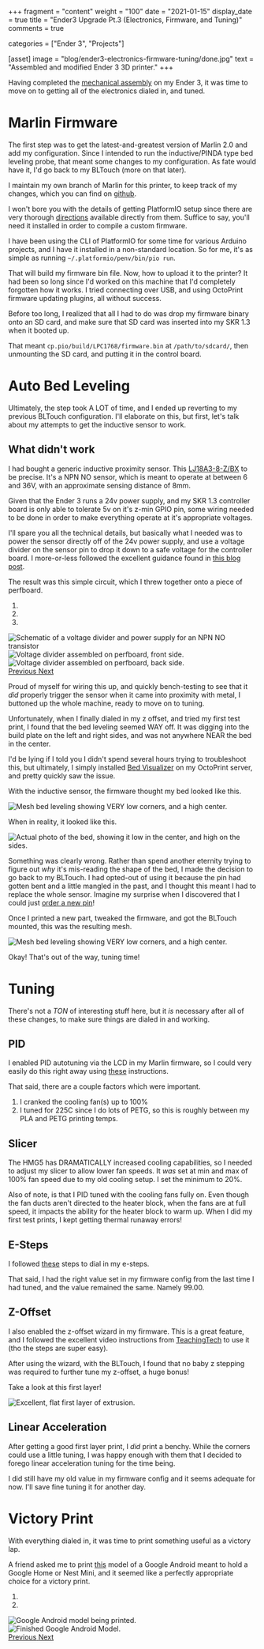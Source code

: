 +++
fragment = "content"
weight = "100"
date = "2021-01-15"
display_date = true
title = "Ender3 Upgrade Pt.3 (Electronics, Firmware, and Tuning)"
comments = true

categories = ["Ender 3", "Projects"]

[asset]
  image = "blog/ender3-electronics-firmware-tuning/done.jpg"
  text = "Assembled and modified Ender 3 3D printer."
+++

Having completed the [mechanical assembly](https://blog.ryangeyer.me/blog/ender3-hero-me-gen5-upgrade/) on my Ender 3, it was time to move on to getting all of the electronics dialed in, and tuned.

# Marlin Firmware

The first step was to get the latest-and-greatest version of Marlin 2.0 and add my configuration. Since I intended to run the inductive/PINDA type bed leveling probe, that meant some changes to my configuration. As fate would have it, I'd go back to my BLTouch (more on that later).

I maintain my own branch of Marlin for this printer, to keep track of my changes, which you can find on [github](https://github.com/rgeyer/Marlin/tree/Ender3Pro).

I won't bore you with the details of getting PlatformIO setup since there are very thorough [directions](https://platformio.org/install) available directly from them. Suffice to say, you'll need it installed in order to compile a custom firmware.

I have been using the CLI of PlatformIO for some time for various Arduino projects, and I have it installed in a non-standard location. So for me, it's as simple as running `~/.platformio/penv/bin/pio run`.

That will build my firmware bin file. Now, how to upload it to the printer? It had been so long since I'd worked on this machine that I'd completely forgotten how it works. I tried connecting over USB, and using OctoPrint firmware updating plugins, all without success.

Before too long, I realized that all I had to do was drop my firmware binary onto an SD card, and make sure that SD card was inserted into my SKR 1.3 when it booted up.

That meant `cp.pio/build/LPC1768/firmware.bin` at `/path/to/sdcard/`, then unmounting the SD card, and putting it in the control board.

# Auto Bed Leveling

Ultimately, the step took A LOT of time, and I ended up reverting to my previous BLTouch configuration. I'll elaborate on this, but first, let's talk about my attempts to get the inductive sensor to work.

## What didn't work

I had bought a generic inductive proximity sensor. This [LJ18A3-8-Z/BX](https://www.amazon.com/gp/product/B01M1777XK/) to be precise. It's a NPN NO sensor, which is meant to operate at between 6 and 36V, with an approximate sensing distance of 8mm.

Given that the Ender 3 runs a 24v power supply, and my SKR 1.3 controller board is only able to tolerate 5v on it's z-min GPIO pin, some wiring needed to be done in order to make everything operate at it's appropriate voltages.

I'll spare you all the technical details, but basically what I needed was to power the sensor directly off of the 24v power supply, and use a voltage divider on the sensor pin to drop it down to a safe voltage for the controller board. I more-or-less followed the excellent guidance found in [this blog post](https://mertarauh.com/2017/01/18/dont-trust-the-internet-and-how-to-add-an-inductive-proximity-sensor-to-your-3d-printer-the-proper-and-easiest-way/).

The result was this simple circuit, which I threw together onto a piece of perfboard.

<div id="voltage-divider-carousel" class="carousel slide w-50 mx-auto" data-wrap="false">
  <ol class="carousel-indicators">
    <li data-target=#voltage-divider-carousel" data-slide-to="0" class="active"></li>
    <li data-target=#voltage-divider-carousel" data-slide-to="1"></li>
    <li data-target=#voltage-divider-carousel" data-slide-to="2"></li>    
  </ol>
  <div class="carousel-inner">
    <div class="carousel-item active">
      <img class="d-block w-auto" src="/images/blog/ender3-electronics-firmware-tuning/voltage-divider-schematic.png" alt="Schematic of a voltage divider and power supply for an NPN NO transistor"/>
    </div>
    <div class="carousel-item">
      <img class="d-block w-auto" src="/images/blog/ender3-electronics-firmware-tuning/voltage-divider-front.jpg" alt="Voltage divider assembled on perfboard, front side."/>
    </div>
    <div class="carousel-item">
      <img class="d-block w-auto" src="/images/blog/ender3-electronics-firmware-tuning/voltage-divider-back.jpg" alt="Voltage divider assembled on perfboard, back side."/>
    </div>
  </div>
  <a class="carousel-control-prev" href="#voltage-divider-carousel" role="button" data-slide="prev">
    <span class="carousel-control-prev-icon" aria-hidden="true"></span>
    <span class="sr-only">Previous</span>
  </a>
  <a class="carousel-control-next" href="#voltage-divider-carousel" role="button" data-slide="next">
    <span class="carousel-control-next-icon" aria-hidden="true"></span>
    <span class="sr-only">Next</span>
  </a>
</div>

Proud of myself for wiring this up, and quickly bench-testing to see that it *did* properly trigger the sensor when it came into proximity with metal, I buttoned up the whole machine, ready to move on to tuning.

Unfortunately, when I finally dialed in my z offset, and tried my first test print, I found that the bed leveling seemed WAY off. It was digging into the build plate on the left and right sides, and was not anywhere NEAR the bed in the center.

I'd be lying if I told you I didn't spend several hours trying to troubleshoot this, but ultimately, I simply installed [Bed Visualizer](https://plugins.octoprint.org/plugins/bedlevelvisualizer/) on my OctoPrint server, and pretty quickly saw the issue.

With the inductive sensor, the firmware thought my bed looked like this.

<img class="w-50 mx-auto" src="/images/blog/ender3-electronics-firmware-tuning/e3-oem-mesh.png" alt="Mesh bed leveling showing VERY low corners, and a high center."/>

When in reality, it looked like this.

<img class="w-50 mx-auto" src="/images/blog/ender3-electronics-firmware-tuning/bedshape.jpg" alt="Actual photo of the bed, showing it low in the center, and high on the sides."/>

Something was clearly wrong. Rather than spend another eternity trying to figure out *why* it's mis-reading the shape of the bed, I made the decision to go back to my BLTouch. I had opted-out of using it because the pin had gotten bent and a little mangled in the past, and I thought this meant I had to replace the whole sensor. Imagine my surprise when I discovered that I could just [order a new pin](https://www.amazon.com/gp/product/B07L5T2LNW/)!

Once I printed a new part, tweaked the firmware, and got the BLTouch mounted, this was the resulting mesh.

<img class="w-50 mx-auto" src="/images/blog/ender3-electronics-firmware-tuning/e3-bltouch-mesh.png" alt="Mesh bed leveling showing VERY low corners, and a high center."/>

Okay! That's out of the way, tuning time!

# Tuning

There's not a *TON* of interesting stuff here, but it *is* necessary after all of these changes, to make sure things are dialed in and working.

## PID

I enabled PID autotuning via the LCD in my Marlin firmware, so I could very easily do this right away using [these](https://support.th3dstudio.com/hc/en-us/articles/360043728451-P-I-D-Hotend-Calibration-Guide) instructions.

That said, there are a couple factors which were important.

1. I cranked the cooling fan(s) up to 100%
2. I tuned for 225C since I do lots of PETG, so this is roughly between my PLA and PETG printing temps.

## Slicer

The HMG5 has DRAMATICALLY increased cooling capabilities, so I needed to adjust my slicer to allow lower fan speeds. It *was* set at min and max of 100% fan speed due to my old cooling setup. I set the minimum to 20%.

Also of note, is that I PID tuned with the cooling fans fully on. Even though the fan ducts aren't directed to the heater block, when the fans are at full speed, it impacts the ability for the heater block to warm up. When I did my first test prints, I kept getting thermal runaway errors!

## E-Steps

I followed [these](https://www.matterhackers.com/articles/how-to-calibrate-your-extruder) steps to dial in my e-steps.

That said, I had the right value set in my firmware config from the last time I had tuned, and the value remained the same. Namely 99.00.

## Z-Offset

I also enabled the z-offset wizard in my firmware. This is a great feature, and I followed the excellent video instructions from [TeachingTech](https://www.youtube.com/watch?v=fN_ndWvXGBQ) to use it (tho the steps are super easy).

After using the wizard, with the BLTouch, I found that no baby z stepping was required to further tune my z-offset, a huge bonus!

Take a look at this first layer!

<img class="w-100 mx-auto" src="/images/blog/ender3-electronics-firmware-tuning/flp.jpg" alt="Excellent, flat first layer of extrusion."/>

## Linear Acceleration

After getting a good first layer print, I *did* print a benchy. While the corners could use a little tuning, I was happy enough with them that I decided to forego linear acceleration tuning for the time being.

I did still have my old value in my firmware config and it seems adequate for now. I'll save fine tuning it for another day.

# Victory Print

With everything dialed in, it was time to print something useful as a victory lap.

A friend asked me to print [this](https://www.thingiverse.com/thing:2845739) model of a Google Android meant to hold a Google Home or Nest Mini, and it seemed like a perfectly appropriate choice for a victory print.

<div id="firstprint" class="carousel slide w-50 mx-auto" data-wrap="false">
  <ol class="carousel-indicators">
    <li data-target=#firstprint" data-slide-to="0" class="active"></li>
    <li data-target=#firstprint" data-slide-to="1"></li>
  </ol>
  <div class="carousel-inner">
    <div class="carousel-item active">
      <img class="mx-auto" src="/images/blog/ender3-electronics-firmware-tuning/firstprint1.jpg" alt="Google Android model being printed."/>
    </div>
    <div class="carousel-item">
      <img class="mx-auto" src="/images/blog/ender3-electronics-firmware-tuning/firstprint2.jpg" alt="Finished Google Android Model."/>
    </div>
  </div>
  <a class="carousel-control-prev" href="#firstprint" role="button" data-slide="prev">
    <span class="carousel-control-prev-icon" aria-hidden="true"></span>
    <span class="sr-only">Previous</span>
  </a>
  <a class="carousel-control-next" href="#firstprint" role="button" data-slide="next">
    <span class="carousel-control-next-icon" aria-hidden="true"></span>
    <span class="sr-only">Next</span>
  </a>
</div>

